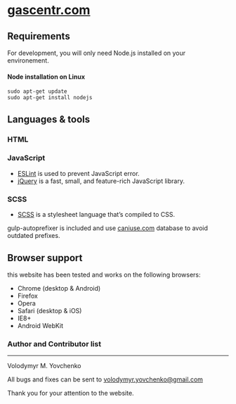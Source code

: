 # [gascentr.com](https://gascentr.com/)

## Requirements

For development, you will only need Node.js installed on your environement.

#### Node installation on Linux

    sudo apt-get update
    sudo apt-get install nodejs

## Languages & tools

### HTML

### JavaScript

- [ESLint](https://eslint.org/docs/user-guide/getting-started) is used to prevent JavaScript error.
- [jQuery](https://api.jquery.com) is a fast, small, and feature-rich JavaScript library.

### SCSS

- [SCSS](https://sass-lang.com/documentation) is a stylesheet language that’s compiled to CSS.

gulp-autoprefixer is included and use [caniuse.com](http://caniuse.com/) database to avoid outdated prefixes. 

## Browser support
this website has been tested and works on the following browsers:

* Chrome (desktop & Android)
* Firefox
* Opera
* Safari (desktop & iOS)
* IE8+
* Android WebKit

### Author and Contributor list 
---------------------------
Volodymyr M. Yovchenko

All bugs and fixes can be sent to volodymyr.yovchenko@gmail.com

Thank you for your attention to the website.
